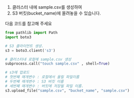 
1. 클러스터 내에 sample.csv를 생성하여 
2. S3 버킷(bucket_name)에 올려놓을 수 있습니다.

다음 코드를 참고해 주세요

```python
from pathlib import Path
import boto3

# S3 클라이언트 생성.
s3 = boto3.client('s3')

# 클러스터내 로컬에 sample.csv 생성
subprocess.call("touch sample.csv" , shell=True)

# s3에 업로드
# 첫번째 매개변수 : 로컬에서 올릴 파일이름
# 두번째 매개변수 : S3 버킷 이름
# 세번째 매개변수 : 버킷에 저장될 파일 이름.
s3.upload_file("sample.csv", "bucket_name", "sample.csv")
```